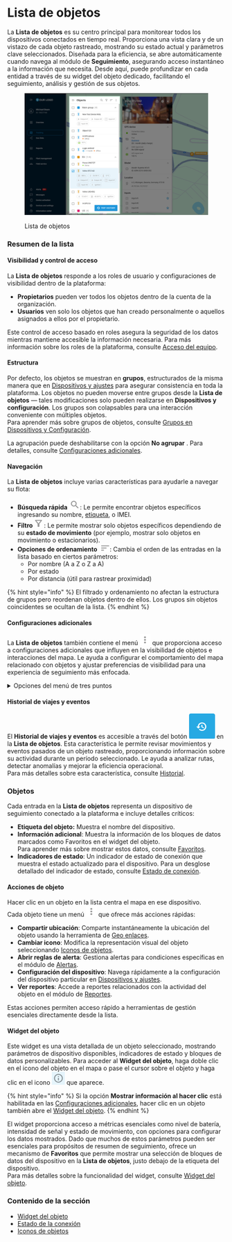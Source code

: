 # Lista de objetos

La **Lista de objetos** es su centro principal para monitorear todos los dispositivos conectados en tiempo real. Proporciona una vista clara y de un vistazo de cada objeto rastreado, mostrando su estado actual y parámetros clave seleccionados. Diseñada para la eficiencia, se abre automáticamente cuando navega al módulo de **Seguimiento**, asegurando acceso instantáneo a la información que necesita. Desde aquí, puede profundizar en cada entidad a través de su widget del objeto dedicado, facilitando el seguimiento, análisis y gestión de sus objetos.

<figure><img src="../../../.gitbook/assets/Untitled (23).png" alt="Lista de objetos"><figcaption><p>Lista de objetos</p></figcaption></figure>

### Resumen de la lista <a href="#resumen-de-la-lista" id="resumen-de-la-lista"></a>

#### **Visibilidad y control de acceso** <a href="#visibilidad-y-control-de-acceso" id="visibilidad-y-control-de-acceso"></a>

La **Lista de objetos** responde a los roles de usuario y configuraciones de visibilidad dentro de la plataforma:

* **Propietarios** pueden ver todos los objetos dentro de la cuenta de la organización.
* **Usuarios** ven solo los objetos que han creado personalmente o aquellos asignados a ellos por el propietario.

Este control de acceso basado en roles asegura la seguridad de los datos mientras mantiene accesible la información necesaria. Para más información sobre los roles de la plataforma, consulte [Acceso del equipo](../../cuenta/acceso-del-equipo/).

#### **Estructura** <a href="#estructura" id="estructura"></a>

Por defecto, los objetos se muestran en **grupos**, estructurados de la misma manera que en [Dispositivos y ajustes](../../dispositivos-y-ajustes/) para asegurar consistencia en toda la plataforma. Los objetos no pueden moverse entre grupos desde la **Lista de objetos** — tales modificaciones solo pueden realizarse en **Dispositivos y configuración**. Los grupos son colapsables para una interacción conveniente con múltiples objetos.\
Para aprender más sobre grupos de objetos, consulte [Grupos en Dispositivos y Configuración](../../dispositivos-y-ajustes/#acciones-de-grupo).

La agrupación puede deshabilitarse con la opción **No agrupar** . Para detalles, consulte [Configuraciones adicionales](./#configuraciones-adicionales-inlineextension).

#### Navegación <a href="#navegacion" id="navegacion"></a>

La **Lista de objetos** incluye varias características para ayudarle a navegar su flota:

* **Búsqueda rápida** <img src="../../../.gitbook/assets/Untitled (24).png" alt="" data-size="line">: Le permite encontrar objetos específicos ingresando su nombre, [etiqueta](https://squaregps.atlassian.net/wiki/pages/createpage.action?spaceKey=udoces\&title=Tags\&linkCreation=true\&fromPageId=3395027007), o IMEI.
* **Filtro** <img src="../../../.gitbook/assets/Untitled (25).png" alt="" data-size="line"> : Le permite mostrar solo objetos específicos dependiendo de su **estado de movimiento** (por ejemplo, mostrar solo objetos en movimiento o estacionarios).
* **Opciones de ordenamiento** <img src="../../../.gitbook/assets/Untitled (26).png" alt="" data-size="line">: Cambia el orden de las entradas en la lista basado en ciertos parámetros:
  * Por nombre (A a Z o Z a A)
  * Por estado
  * Por distancia (útil para rastrear proximidad)

{% hint style="info" %}
El filtrado y ordenamiento no afectan la estructura de grupos pero reordenan objetos dentro de ellos. Los grupos sin objetos coincidentes se ocultan de la lista.
{% endhint %}

#### Configuraciones adicionales <a href="#configuraciones-adicionales-inlineextension" id="configuraciones-adicionales-inlineextension"></a>

La **Lista de objetos** también contiene el menú <img src="../../../.gitbook/assets/Untitled (27).png" alt="" data-size="line"> que proporciona acceso a configuraciones adicionales que influyen en la visibilidad de objetos e interacciones del mapa. Le ayuda a configurar el comportamiento del mapa relacionado con objetos y ajustar preferencias de visibilidad para una experiencia de seguimiento más enfocada.

<details>

<summary>Opciones del menú de tres puntos</summary>

* **Agrupar marcadores de objetos**: Agrupa múltiples objetos en proximidad cercana en un solo icono que muestra el número de objetos dentro. Esto ayuda a despejar el mapa cuando muchos objetos están en una área. Esta característica se aplica automáticamente cuando más de 300 objetos están a la vista.
* **Etiquetas de objetos**: Muestra el nombre del objeto cerca de su icono en el mapa.
* **Rastro**: Muestra un rastro de movimiento detrás del objeto mientras cambia de ubicación.
* **Animación**: Si está habilitada, el movimiento del objeto se anima suavemente en el mapa. Si está deshabilitada, la posición del objeto se actualiza estáticamente en intervalos basados en la recepción de datos.
* **Mostrar solo objetos seleccionados**: Por defecto, todos los objetos disponibles son visibles en el mapa. Cuando está habilitado, solo los objetos seleccionados de la lista se muestran.
* **Mostrar información al hacer clic**: Define cómo se abre el **Widget del objeto**. Si está habilitado, el widget se abre después de un solo clic en un objeto. Si está deshabilitado, necesita hacer clic ![](<../../../.gitbook/assets/Untitled (3).png>) en o hacer doble clic en el icono del objeto en el mapa para abrir el widget. Este botón aparece a la derecha del objeto cuando está seleccionado.
* **No agrupar**: Muestra todas las entradas en la lista individualmente en lugar de agruparlas. Si está habilitado, las reglas de ordenamiento y filtrado se aplican a toda la lista.
* **Seguir el objeto seleccionado**: Mantiene el mapa centrado en el objeto seleccionado mientras se mueve, evitando que se mueva fuera de la pantalla.

</details>

#### Historial de viajes y eventos <a href="#historial-de-viajes-y-eventos" id="historial-de-viajes-y-eventos"></a>

El **Historial de viajes y eventos** es accesible a través del botón <img src="../../../.gitbook/assets/Untitled (28).png" alt="" data-size="line"> en la **Lista de objetos**. Esta característica le permite revisar movimientos y eventos pasados de un objeto rastreado, proporcionando información sobre su actividad durante un período seleccionado. Le ayuda a analizar rutas, detectar anomalías y mejorar la eficiencia operacional.\
Para más detalles sobre esta característica, consulte [Historial](../historial/).

### Objetos <a href="#objetos" id="objetos"></a>

Cada entrada en la **Lista de objetos** representa un dispositivo de seguimiento conectado a la plataforma e incluye detalles críticos:

* **Etiqueta del objeto:** Muestra el nombre del dispositivo.
* **Información adicional**: Muestra la información de los bloques de datos marcados como Favoritos en el widget del objeto.\
  Para aprender más sobre mostrar estos datos, consulte [Favoritos](vista-detallada-del-objeto.md#favoritos).
* **Indicadores de estado**: Un indicador de estado de conexión que muestra el estado actualizado para el dispositivo. Para un desglose detallado del indicador de estado, consulte [Estado de conexión](estado-de-la-conexin.md).

#### **Acciones de objeto** <a href="#acciones-de-objeto" id="acciones-de-objeto"></a>

Hacer clic en un objeto en la lista centra el mapa en ese dispositivo.\
Cada objeto tiene un menú <img src="../../../.gitbook/assets/Untitled (27).png" alt="" data-size="line"> que ofrece más acciones rápidas:

* **Compartir ubicación**: Comparte instantáneamente la ubicación del objeto usando la herramienta de [Geo enlaces](../../../readme/geolinks/).
* **Cambiar icono**: Modifica la representación visual del objeto seleccionando [Iconos de objetos](iconos-de-objetos.md).
* **Abrir reglas de alerta**: Gestiona alertas para condiciones específicas en el módulo de [Alertas](../../reglas-y-alertas/).
* **Configuración del dispositivo**: Navega rápidamente a la configuración del dispositivo particular en [Dispositivos y ajustes](../../dispositivos-y-ajustes/).
* **Ver reportes**: Accede a reportes relacionados con la actividad del objeto en el módulo de [Reportes](../../reportes/).

Estas acciones permiten acceso rápido a herramientas de gestión esenciales directamente desde la lista.

#### **Widget del objeto** <a href="#widget-de-objeto" id="widget-de-objeto"></a>

Este widget es una vista detallada de un objeto seleccionado, mostrando parámetros de dispositivo disponibles, indicadores de estado y bloques de datos personalizables. Para acceder al **Widget del objeto**, haga doble clic en el icono del objeto en el mapa o pase el cursor sobre el objeto y haga clic en el icono ![](<../../../.gitbook/assets/Untitled (3).png>) que aparece.

{% hint style="info" %}
Si la opción **Mostrar información al hacer clic** está habilitada en las [Configuraciones adicionales](./#configuraciones-adicionales-inlineextension), hacer clic en un objeto también abre el [Widget del objeto](./#widget-de-objeto).
{% endhint %}

El widget proporciona acceso a métricas esenciales como nivel de batería, intensidad de señal y estado de movimiento, con opciones para configurar los datos mostrados. Dado que muchos de estos parámetros pueden ser esenciales para propósitos de resumen de seguimiento, ofrece un mecanismo de **Favoritos** que permite mostrar una selección de bloques de datos del dispositivo en la **Lista de objetos**, justo debajo de la etiqueta del dispositivo.\
Para más detalles sobre la funcionalidad del widget, consulte [Widget del objeto](vista-detallada-del-objeto.md).

### Contenido de la sección <a href="#contenido-de-la-seccion" id="contenido-de-la-seccion"></a>

* [Widget del objeto](https://squaregps.atlassian.net/wiki/spaces/UDOCES/pages/2922547998/Widget+del+objeto)
* [Estado de la conexión](https://squaregps.atlassian.net/wiki/spaces/UDOCES/pages/2922547931/Estado+de+la+conexi+n)
* [Iconos de objetos](https://squaregps.atlassian.net/wiki/spaces/UDOCES/pages/2922548025/Iconos+de+objetos)

&#x20;
